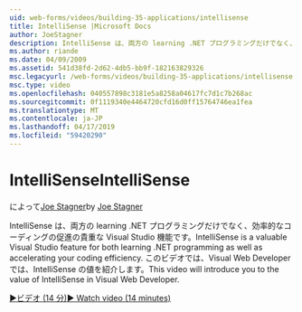 ```yaml
---
uid: web-forms/videos/building-35-applications/intellisense
title: IntelliSense |Microsoft Docs
author: JoeStagner
description: IntelliSense は、両方の learning .NET プログラミングだけでなく、効率的なコーディングの促進の貴重な Visual Studio 機能です。 このビデオでは紹介しています.
ms.author: riande
ms.date: 04/09/2009
ms.assetid: 541d38fd-2d62-4db5-bb9f-182163829326
msc.legacyurl: /web-forms/videos/building-35-applications/intellisense
msc.type: video
ms.openlocfilehash: 040557898c3181e5a8258a04617fc7d1c7b268ac
ms.sourcegitcommit: 0f1119340e4464720cfd16d0ff15764746ea1fea
ms.translationtype: MT
ms.contentlocale: ja-JP
ms.lasthandoff: 04/17/2019
ms.locfileid: "59420290"
---
```

# <a name="intellisense"></a><span data-ttu-id="8b766-104">IntelliSense</span><span class="sxs-lookup"><span data-stu-id="8b766-104">IntelliSense</span></span>

<span data-ttu-id="8b766-105">によって[Joe Stagner](https://github.com/JoeStagner)</span><span class="sxs-lookup"><span data-stu-id="8b766-105">by [Joe Stagner](https://github.com/JoeStagner)</span></span>

<span data-ttu-id="8b766-106">IntelliSense は、両方の learning .NET プログラミングだけでなく、効率的なコーディングの促進の貴重な Visual Studio 機能です。</span><span class="sxs-lookup"><span data-stu-id="8b766-106">IntelliSense is a valuable Visual Studio feature for both learning .NET programming as well as accelerating your coding efficiency.</span></span> <span data-ttu-id="8b766-107">このビデオでは、Visual Web Developer では、IntelliSense の値を紹介します。</span><span class="sxs-lookup"><span data-stu-id="8b766-107">This video will introduce you to the value of IntelliSense in Visual Web Developer.</span></span>

[<span data-ttu-id="8b766-108">&#9654;ビデオ (14 分)</span><span class="sxs-lookup"><span data-stu-id="8b766-108">&#9654; Watch video (14 minutes)</span></span>](https://channel9.msdn.com/Blogs/ASP-NET-Site-Videos/intellisense)
